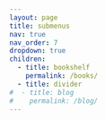```yaml
---
layout: page
title: submenus
nav: true
nav_order: 7
dropdown: true
children:
  - title: bookshelf
    permalink: /books/
  - title: divider
#  - title: blog
#    permalink: /blog/
---
```

